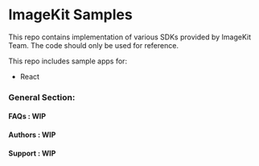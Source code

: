 # ImageKit Samples

This repo contains implementation of various SDKs provided by ImageKit Team.
The code should only be used for reference.

This repo includes sample apps for:

- React

### General Section:

#### FAQs : WIP

#### Authors : WIP

#### Support : WIP
